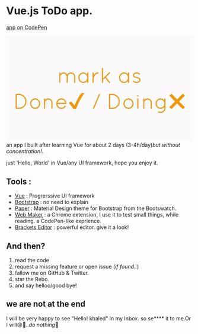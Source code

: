 # Vue.js ToDo app.
[app on CodePen](https://codepen.io/khaled_pens/full/MvNmeq)

![screen shot of the app as .gif](https://github.com/khaled-nuur/simple-vue-todo/blob/master/screen%20shot.gif "the app in my browser!")
an app I built after learning Vue for about 2 days (3-4h/day)*but without concentration!*.

just 'Hello, World' in Vue/any UI framework, hope you enjoy it.
## Tools :
- [Vue](vuejs.org) : Progrerssive UI framework
- [Bootstrap](getbootstrap.com) : no need to explain
- [Paper](https://bootswatch.com/paper) : Material Design theme for Bootstrap from the Bootswatch.
- [Web Maker](https://webmakerapp.com/) : a Chrome extension, I use it to test small things, while reading. a CodePen-like exprience.
- [Brackets Editor](http://brackets.io/) : powerful editor. give it a look!
## And then?
1. read the code
2. request a missing feature or open issue (*if found..*)
3. fallow me on GitHub & Twitter.
4. star the Rebo.
5. and say helloo/good bye!
## we are not at the end
I will be very happy to see "Hello! khaled" in my Inbox. so se**** it to me.Or I will:angry::imp:..*do nothing*:grimacing:
